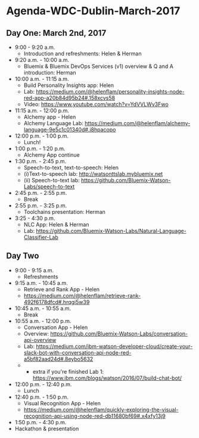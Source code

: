 # Agenda-WDC-Dublin-March-2017

## Day One: March 2nd, 2017

* 9:00 - 9:20 a.m.
  * Introduction and refreshments: Helen & Herman
* 9:20 a.m. -  10:00 a.m.  
  * Bluemix & Bluemix DevOps Services (v1) overview & Q and A  introduction: Herman
* 10:00 a.m. - 11:15 a.m.
  *  Build Personality Insights app: Helen
  *  Lab: https://medium.com/@helenflam/personality-insights-node-red-app-a20b84d95b24#.158xcvs58
  * Video: https://www.youtube.com/watch?v=YdVVLWv3Fwo
* 11:15 a.m. - 12:00 p.m.
  * Alchemy app - Helen
  * Alchemy Language Lab: https://medium.com/@helenflam/alchemy-language-9e5c1c01340d#.i8hpacopo
* 12:00 p.m. - 1:00 p.m.
  * Lunch!
* 1:00 p.m. - 1:20 p.m.
  * Alchemy App continue
* 1:30 p.m. - 2:45 p.m.
  * Speech-to-text, text-to-speech: Helen
  * (i)Text-to-speech lab:	http://watsonttslab.mybluemix.net
  * (ii) Speech-to-text lab: https://github.com/Bluemix-Watson-Labs/speech-to-text
* 2:45 p.m. - 2:55 p.m.
  * Break
* 2:55 p.m. - 3:25 p.m.
  * Toolchains presentation: Herman
* 3:25 - 4:30 p.m.
  * NLC App: Helen & Herman
  * Lab: https://github.com/Bluemix-Watson-Labs/Natural-Language-Classifier-Lab

## Day Two
* 9:00 - 9:15 a.m.
  * Refreshments
* 9:15 a.m. - 10:45 a.m.
  * Retrieve and Rank App - Helen
  * https://medium.com/@helenflam/retrieve-rank-492f6178dfcd#.hrqgi5w39
* 10:45 a.m. - 10:55 a.m.
  * Break
* 10:55 a.m. - 12:00 p.m.
  * Conversation App - Helen  
  * Overview: https://github.com/Bluemix-Watson-Labs/conversation-api-overview
  * Lab: https://medium.com/ibm-watson-developer-cloud/create-your-slack-bot-with-conversation-api-node-red-a5bf82aad24d#.8eybo5632
  * * extra if you're finished Lab 1: https://www.ibm.com/blogs/watson/2016/07/build-chat-bot/
* 12:00 p.m. - 12:40 p.m.
  * Lunch
* 12:40 p.m. - 1:50 p.m.
  * Visual Recognition App - Helen
  * https://medium.com/@helenflam/quickly-exploring-the-visual-recognition-api-using-node-red-db11680bf69#.x4xfy13j9
* 1:50 p.m.  - 4:30 p.m.
* Hackathon & presentation
